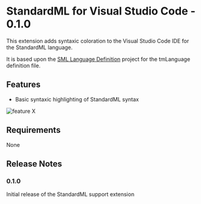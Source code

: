 # StandardML for Visual Studio Code - 0.1.0

This extension adds syntaxic coloration to the Visual Studio Code IDE for the StandardML language.

It is based upon the [SML Language Definition](https://github.com/seanjames777/SML-Language-Definition) project for the tmLanguage definition file.

## Features

- Basic syntaxic highlighting of StandardML syntax

![feature X](images/feature-x.png)

## Requirements

None

## Release Notes

### 0.1.0

Initial release of the StandardML support extension